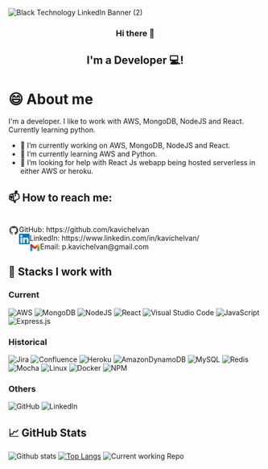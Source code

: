 <!-- <p align=”center”>
<img width=”200" height=”200" src=”https://user-images.githubusercontent.com/41743539/137835844-6916a862-78a2-4fa5-a72f-021b052ead14.png alt=”my banner”>
</p>
<img alt=”React” src=”https://img.shields.io/badge/react-%2320232a.svg?style=for-the-badge&logo=react&logoColor=%2361DAFB"/> -->
![Black Technology LinkedIn Banner (2)](https://user-images.githubusercontent.com/41743539/137836249-4d97f59b-1aa9-46e5-81bc-56b2830fd63e.png)

<h3 align="center">
Hi there</a> 👋
</h3>

<h2 align="center">
I'm a Developer 💻!
</h2> 

# 😄 About me 
I'm a developer. I like to work with AWS, MongoDB, NodeJS and React. Currently learning python.
- 🔭 I’m currently working on AWS, MongoDB, NodeJS and React.
- 🌱 I’m currently learning AWS and Python.
- 🤔 I’m looking for help with React Js webapp being hosted serverless in either AWS or heroku.

## 📫 How to reach me:        
</br>
<a href="https://github.com/kavichelvan/"><img align="left" src="https://raw.githubusercontent.com/kavichelvan/kavichelvan/main/images/github.png" alt="kavi | GitHub" width="21px"/></a> GitHub: https://github.com/kavichelvan
</br>
<a href="https://www.linkedin.com/in/kavichelvan/"><img align="left" src="https://raw.githubusercontent.com/kavichelvan/kavichelvan/main/images/linkedin.svg" alt="kavi | LinkedIn" width="21px"/></a> LinkedIn: https://www.linkedin.com/in/kavichelvan/
</br>
<a href="p.kavichelvan@gmail.com"><img align="left" src="https://raw.githubusercontent.com/kavichelvan/kavichelvan/main/images/gmail1.png" alt="kavi | GMAIL" width="21px"/></a> Email: p.kavichelvan@gmail.com 

## 💼 Stacks I work with
### Current
![AWS](https://img.shields.io/badge/AWS-%23FF9900.svg?style=for-the-badge&logo=amazon-aws&logoColor=white)
![MongoDB](https://img.shields.io/badge/MongoDB-%234ea94b.svg?style=for-the-badge&logo=mongodb&logoColor=white)
![NodeJS](https://img.shields.io/badge/node.js-6DA55F?style=for-the-badge&logo=node.js&logoColor=white)
![React](https://img.shields.io/badge/react-%2320232a.svg?style=for-the-badge&logo=react&logoColor=%2361DAFB)
![Visual Studio Code](https://img.shields.io/badge/Visual%20Studio%20Code-0078d7.svg?style=for-the-badge&logo=visual-studio-code&logoColor=white)
![JavaScript](https://img.shields.io/badge/javascript-%23323330.svg?style=for-the-badge&logo=javascript&logoColor=%23F7DF1E)
![Express.js](https://img.shields.io/badge/express.js-%23404d59.svg?style=for-the-badge&logo=express&logoColor=%2361DAFB)
</br>

### Historical
![Jira](https://img.shields.io/badge/jira-%230A0FFF.svg?style=for-the-badge&logo=jira&logoColor=white)
![Confluence](https://img.shields.io/badge/confluence-%23172BF4.svg?style=for-the-badge&logo=confluence&logoColor=white)
![Heroku](https://img.shields.io/badge/heroku-%23430098.svg?style=for-the-badge&logo=heroku&logoColor=white)
![AmazonDynamoDB](https://img.shields.io/badge/Amazon%20DynamoDB-4053D6?style=for-the-badge&logo=Amazon%20DynamoDB&logoColor=white)
![MySQL](https://img.shields.io/badge/mysql-%2300f.svg?style=for-the-badge&logo=mysql&logoColor=white)
![Redis](https://img.shields.io/badge/redis-%23DD0031.svg?style=for-the-badge&logo=redis&logoColor=white)
![Mocha](https://img.shields.io/badge/-mocha-%238D6748?style=for-the-badge&logo=mocha&logoColor=white) 
![Linux](https://img.shields.io/badge/Linux-FCC624?style=for-the-badge&logo=linux&logoColor=black)
![Docker](https://img.shields.io/badge/docker-%230db7ed.svg?style=for-the-badge&logo=docker&logoColor=white)
![NPM](https://img.shields.io/badge/NPM-%23000000.svg?style=for-the-badge&logo=npm&logoColor=white)
</br>

### Others
![GitHub](https://img.shields.io/badge/github-%23121011.svg?style=for-the-badge&logo=github&logoColor=white)
![LinkedIn](https://img.shields.io/badge/linkedin-%230077B5.svg?style=for-the-badge&logo=linkedin&logoColor=white)
<!--![](https://img.shields.io/badge/Code-React-informational?style=flat&logo=react&color=61DAFB) -->

## 📈 GitHub Stats
![Github stats](https://github-readme-stats.vercel.app/api?username=kavichelvan&layout=compact) 
[![Top Langs](https://github-readme-stats.vercel.app/api/top-langs/?username=kavichelvan&layout=compact)](https://github.com/kavichelvan)
![Current working Repo](https://github-readme-stats.vercel.app/api/pin/?username=kavichelvan&repo=aws-cicd)


<!--
**kavichelvan/kavichelvan** is a ✨ _special_ ✨ repository because its `README.md` (this file) appears on your GitHub profile.

Here are some ideas to get you started:

- 🔭 I’m currently working on ...
- 🌱 I’m currently learning ...
- 👯 I’m looking to collaborate on ...
- 🤔 I’m looking for help with ...
- 💬 Ask me about ...
- 📫 How to reach me: ...
- 😄 Pronouns: ...
- ⚡ Fun fact: ...
-->
